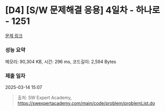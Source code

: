 # [D4] [S/W 문제해결 응용] 4일차 - 하나로 - 1251 

[문제 링크](https://swexpertacademy.com/main/code/problem/problemDetail.do?contestProbId=AV15StKqAQkCFAYD) 

### 성능 요약

메모리: 90,304 KB, 시간: 296 ms, 코드길이: 2,594 Bytes

### 제출 일자

2025-03-14 15:07



> 출처: SW Expert Academy, https://swexpertacademy.com/main/code/problem/problemList.do